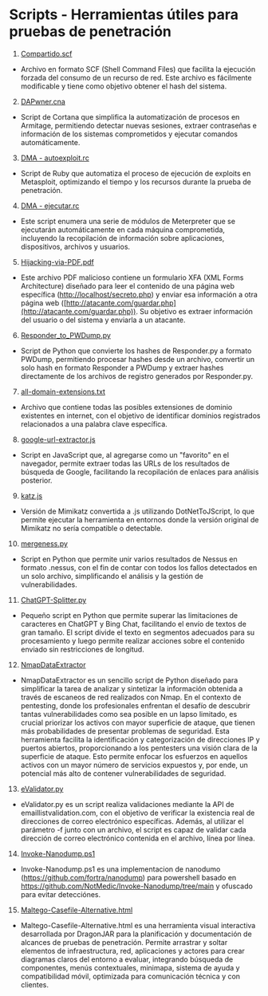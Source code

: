 # Scripts - Herramientas útiles para pruebas de penetración

1. [Compartido.scf](https://github.com/DragonJAR/Scripts/blob/master/Compartido.scf)
  * Archivo en formato SCF (Shell Command Files) que facilita la ejecución forzada del consumo de un recurso de red. Este archivo es fácilmente modificable y tiene como objetivo obtener el hash del sistema.
2. [DAPwner.cna](https://github.com/DragonJAR/Scripts/blob/master/DAPwner.cna)
  * Script de Cortana que simplifica la automatización de procesos en Armitage, permitiendo detectar nuevas sesiones, extraer contraseñas e información de los sistemas comprometidos y ejecutar comandos automáticamente.
3. [DMA - autoexploit.rc](https://github.com/DragonJAR/Scripts/blob/master/DMA%20-%20autoexploit.rc)
  * Script de Ruby que automatiza el proceso de ejecución de exploits en Metasploit, optimizando el tiempo y los recursos durante la prueba de penetración.
4. [DMA - ejecutar.rc](https://github.com/DragonJAR/Scripts/blob/master/DMA%20-%20ejecutar.rc)
  * Este script enumera una serie de módulos de Meterpreter que se ejecutarán automáticamente en cada máquina comprometida, incluyendo la recopilación de información sobre aplicaciones, dispositivos, archivos y usuarios.
5. [Hijacking-via-PDF.pdf](https://github.com/DragonJAR/Scripts/blob/master/Hijacking-via-PDF.pdf)
  * Este archivo PDF malicioso contiene un formulario XFA (XML Forms Architecture) diseñado para leer el contenido de una página web específica ([http://localhost/secreto.php](http://localhost/secreto.php)) y enviar esa información a otra página web ([http://atacante.com/guardar.php](http://atacante.com/guardar.php)). Su objetivo es extraer información del usuario o del sistema y enviarla a un atacante.
6. [Responder\_to\_PWDump.py](https://github.com/DragonJAR/Scripts/blob/master/Responder_to_PWDump.py)
  * Script de Python que convierte los hashes de Responder.py a formato PWDump, permitiendo procesar hashes desde un archivo, convertir un solo hash en formato Responder a PWDump y extraer hashes directamente de los archivos de registro generados por Responder.py.
7. [all-domain-extensions.txt](https://github.com/DragonJAR/Scripts/blob/master/all-domain-extensions.txt)
  * Archivo que contiene todas las posibles extensiones de dominio existentes en internet, con el objetivo de identificar dominios registrados relacionados a una palabra clave específica.
8. [google-url-extractor.js](https://github.com/DragonJAR/Scripts/blob/master/google-url-extractor.js)
  * Script en JavaScript que, al agregarse como un "favorito" en el navegador, permite extraer todas las URLs de los resultados de búsqueda de Google, facilitando la recopilación de enlaces para análisis posterior.
9. [katz.js](https://github.com/DragonJAR/Scripts/blob/master/katz.js)
  * Versión de Mimikatz convertida a .js utilizando DotNetToJScript, lo que permite ejecutar la herramienta en entornos donde la versión original de Mimikatz no sería compatible o detectable.
10. [mergeness.py](https://github.com/DragonJAR/Scripts/blob/master/mergeness.py)
  * Script en Python que permite unir varios resultados de Nessus en formato .nessus, con el fin de contar con todos los fallos detectados en un solo archivo, simplificando el análisis y la gestión de vulnerabilidades.
11. [ChatGPT-Splitter.py](https://github.com/DragonJAR/Scripts/blob/master/ChatGPT/ChatGPT-Splitter.py)
  * Pequeño script en Python que permite superar las limitaciones de caracteres en ChatGPT y Bing Chat, facilitando el envío de textos de gran tamaño. El script divide el texto en segmentos adecuados para su procesamiento y luego permite realizar acciones sobre el contenido enviado sin restricciones de longitud.
12. [NmapDataExtractor](https://github.com/DragonJAR/Scripts/tree/master/NmapDataExtractor)
  * NmapDataExtractor es un sencillo script de Python diseñado para simplificar la tarea de analizar y sintetizar la información obtenida a través de escaneos de red realizados con Nmap. En el contexto de pentesting, donde los profesionales enfrentan el desafío de descubrir tantas vulnerabilidades como sea posible en un lapso limitado, es crucial priorizar los activos con mayor superficie de ataque, que tienen más probabilidades de presentar problemas de seguridad. Esta herramienta facilita la identificación y categorización de direcciones IP y puertos abiertos, proporcionando a los pentesters una visión clara de la superficie de ataque. Esto permite enfocar los esfuerzos en aquellos activos con un mayor número de servicios expuestos y, por ende, un potencial más alto de contener vulnerabilidades de seguridad.
13. [eValidator.py](https://github.com/DragonJAR/Scripts/tree/master/eValidator.py)
  * eValidator.py es un script realiza validaciones mediante la API de emaillistvalidation.com, con el objetivo de verificar la existencia real de direcciones de correo electrónico específicas. Además, al utilizar el parámetro -f junto con un archivo, el script es capaz de validar cada dirección de correo electrónico contenida en el archivo, línea por línea.
14. [Invoke-Nanodump.ps1](https://github.com/DragonJAR/Scripts/tree/master/Invoke-Nanodump.ps1)
  * Invoke-Nanodump.ps1 es una implementacion de nanodumo (https://github.com/fortra/nanodump) para powershell basado en https://github.com/NotMedic/Invoke-Nanodump/tree/main y ofuscado para evitar detecciónes.
15. [Maltego-Casefile-Alternative.html](https://github.com/DragonJAR/Scripts/tree/master/Maltego-Casefile-Alternative.html)
  * Maltego-Casefile-Alternative.html es una herramienta visual interactiva desarrollada por DragonJAR para la planificación y documentación de alcances de pruebas de penetración. Permite arrastrar y soltar elementos de infraestructura, red, aplicaciones y actores para crear diagramas claros del entorno a evaluar, integrando búsqueda de componentes, menús contextuales, minimapa, sistema de ayuda y compatibilidad móvil, optimizada para comunicación técnica y con clientes.
